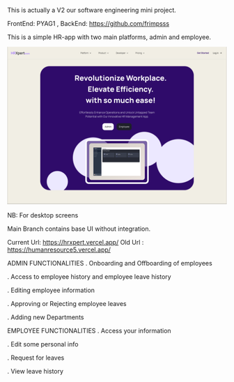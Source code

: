 This is actually a V2 our software engineering mini project.

FrontEnd: PYAG1 ,
BackEnd: https://github.com/frimpsss



This is a simple HR-app with two main platforms, admin and employee.


![HR Management App](https://github.com/PYAG1/HR-Management-App/raw/main/src/assets/images/hrxpert.png)

NB: For desktop screens








Main Branch contains base UI without integration.





Current Url: https://hrxpert.vercel.app/
Old Url : https://humanresource5.vercel.app/

ADMIN FUNCTIONALITIES
. Onboarding and Offboarding of employees


. Access to employee history and employee leave history


. Editing employee information


. Approving or Rejecting employee leaves


. Adding new Departments

EMPLOYEE FUNCTIONALITIES
. Access your information   


. Edit some personal info


. Request for leaves


. View leave history

